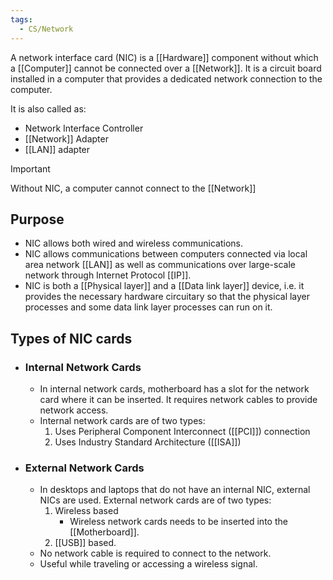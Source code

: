 ```yaml
---
tags:
  - CS/Network
---
```



A network interface card (NIC) is a [[Hardware]] component without which a [[Computer]] cannot be connected over a [[Network]]. It is a circuit board installed in a computer that provides a dedicated network connection to the computer. 

It is also called as:
- Network Interface Controller
- [[Network]] Adapter
- [[LAN]] adapter

>[!important]
>Without NIC, a computer cannot connect to the [[Network]]

## Purpose
- NIC allows both wired and wireless communications.
- NIC allows communications between computers connected via local area network [[LAN]] as well as communications over large-scale network through Internet Protocol [[IP]].
- NIC is both a [[Physical layer]] and a [[Data link layer]] device, i.e. it provides the necessary hardware circuitary so that the physical layer processes and some data link layer processes can run on it.

## Types of NIC cards

- ### Internal Network Cards
	- In internal network cards, motherboard has a slot for the network card where it can be inserted. It requires network cables to provide network access.
	- Internal network cards are of two types:
		1. Uses Peripheral Component Interconnect ([[PCI]]) connection
		2. Uses Industry Standard Architecture ([[ISA]])

- ### External Network Cards
	- In desktops and laptops that do not have an internal NIC, external NICs are used. External network cards are of two types:
		1. Wireless  based
			- Wireless network cards needs to be inserted into the [[Motherboard]].
		2. [[USB]] based.
	- No network cable is required to connect to the network.
	- Useful while traveling or accessing a wireless signal.
